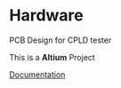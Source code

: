 # Hardware

PCB Design for CPLD tester

This is a __Altium__ Project  

[Documentation](CPLDTester_V2.pdf)